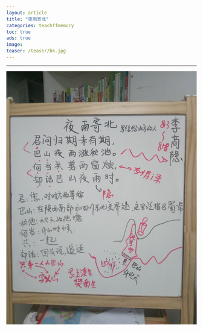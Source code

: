 ```yaml
---
layout: article
title: "夜雨寄北"
categories: teachffmemory
toc: true
ads: true
image:
teaser: /teaser/bk.jpg
---
```


---



![df](https://github.com/storage201602/storage201602/blob/master/myhome2016/_posts/teachffmemory/2016-10-21-20161021155113teachffmemory.md/IMG_20161021_154911.jpg?raw=true)

